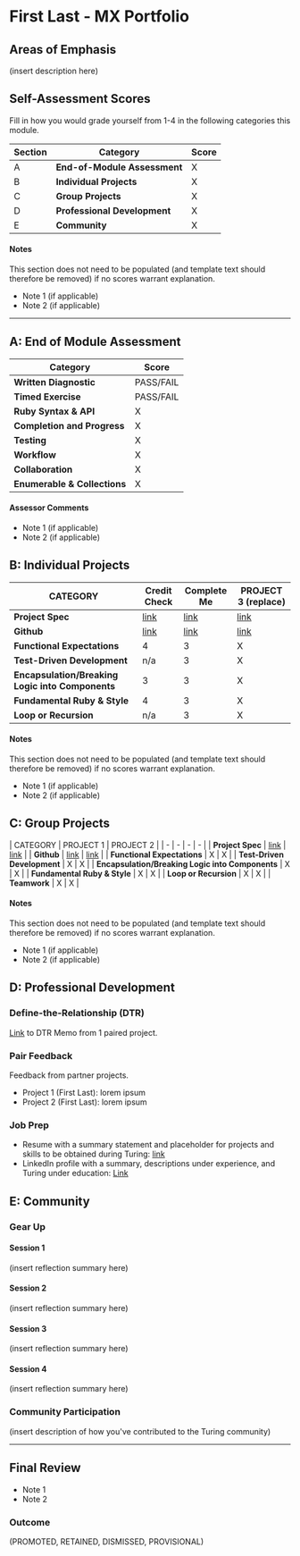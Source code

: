 # First Last - MX Portfolio

## Areas of Emphasis

(insert description here)

## Self-Assessment Scores

Fill in how you would grade yourself from 1-4 in the following categories this module.

| Section | Category | Score |
| - | ----- | - |
| A | **End-of-Module Assessment** | X |
| B | **Individual Projects** | X |
| C | **Group Projects** | X |
| D | **Professional Development** | X |
| E | **Community** | X |

#### Notes

This section does not need to be populated (and template text should therefore be removed) if no scores warrant explanation.

*   Note 1 (if applicable)
*   Note 2 (if applicable)

------------------------------------------------

## A: End of Module Assessment

| Category | Score |
| ----- | - |
| **Written Diagnostic** | PASS/FAIL |
| **Timed Exercise** | PASS/FAIL |
| **Ruby Syntax & API** | X |
| **Completion and Progress** | X |
| **Testing** | X |
| **Workflow** | X |
| **Collaboration** | X |
| **Enumerable & Collections** | X |

#### Assessor Comments

*   Note 1 (if applicable)
*   Note 2 (if applicable)


## B: Individual Projects

| CATEGORY | Credit Check | Complete Me | PROJECT 3 (replace) |
| - | - | - | - |
| **Project Spec** | [link](http://backend.turing.io/module1/projects/credit_check) | [link](http://backend.turing.io/module1/projects/complete_me) | [link](http://example.com) |
| **Github** | [link](https://github.com/dannyradden/credit_check) | [link](https://github.com/dannyradden/complete_me) | [link](http://example.com) |
| **Functional Expectations** | 4 | 3 | X |
| **Test-Driven Development** | n/a | 3 | X |
| **Encapsulation/Breaking Logic into Components** | 3 | 3 | X |
| **Fundamental Ruby & Style** | 4 | 3 | X |
| **Loop or Recursion** | n/a | 3 | X |

#### Notes

This section does not need to be populated (and template text should therefore be removed) if no scores warrant explanation.

*   Note 1 (if applicable)
*   Note 2 (if applicable)


## C: Group Projects

| CATEGORY | PROJECT 1 | PROJECT 2 |
| - | - | - | - |
| **Project Spec** | [link](http://example.com) | [link](http://example.com) |
| **Github** | [link](http://example.com) | [link](http://example.com) |
| **Functional Expectations** | X | X |
| **Test-Driven Development** | X | X |
| **Encapsulation/Breaking Logic into Components** | X | X |
| **Fundamental Ruby & Style** | X | X |
| **Loop or Recursion** | X | X |
| **Teamwork** | X | X |

#### Notes

This section does not need to be populated (and template text should therefore be removed) if no scores warrant explanation.

*   Note 1 (if applicable)
*   Note 2 (if applicable)


## D: Professional Development

### Define-the-Relationship (DTR)

[Link](http://example.com) to DTR Memo from 1 paired project.

### Pair Feedback

Feedback from partner projects.

*   Project 1 (First Last): lorem ipsum
*   Project 2 (First Last): lorem ipsum

### Job Prep

*   Resume with a summary statement and placeholder for projects and skills to be obtained during Turing: [link](http://example.com)
*   LinkedIn profile with a summary, descriptions under experience, and Turing under education: [Link](http://example.com)



## E: Community

### Gear Up

#### Session 1
(insert reflection summary here)

#### Session 2
(insert reflection summary here)

#### Session 3
(insert reflection summary here)

#### Session 4
(insert reflection summary here)

### Community Participation
(insert description of how you've contributed to the Turing community)

-------------------------------------------------------------

## Final Review

*   Note 1
*   Note 2

### Outcome

(PROMOTED, RETAINED, DISMISSED, PROVISIONAL)
